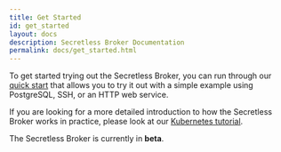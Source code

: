 ```yaml
---
title: Get Started
id: get_started
layout: docs
description: Secretless Broker Documentation
permalink: docs/get_started.html
---
```


To get started trying out the Secretless Broker, you can run through our [quick start](/docs/get_started/quick_start.html)
that allows you to try it out with a simple example using PostgreSQL, SSH, or an HTTP web service.

If you are looking for a more detailed introduction to how the Secretless Broker works in
practice, please look at our [Kubernetes tutorial](/docs/get_started/kubernetes_tutorial.html).

The Secretless Broker is currently in **beta**.
